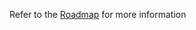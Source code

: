 Refer to the [Roadmap](https://github.com/bulanskrip/lang?tab=readme-ov-file#roadmap) for more information
